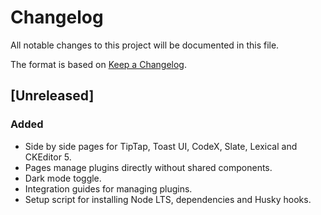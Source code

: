 # Changelog

All notable changes to this project will be documented in this file.

The format is based on [Keep a Changelog](https://keepachangelog.com/en/1.0.0/).

## [Unreleased]

### Added

- Side by side pages for TipTap, Toast UI, CodeX, Slate, Lexical and CKEditor 5.
- Pages manage plugins directly without shared components.
- Dark mode toggle.
- Integration guides for managing plugins.
- Setup script for installing Node LTS, dependencies and Husky hooks.
